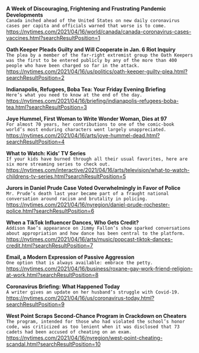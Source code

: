 **A Week of Discouraging, Frightening and Frustrating Pandemic Developments**\
`Canada inched ahead of the United States on new daily coronavirus cases per capita and officials warned that worse is to come.`\
https://nytimes.com/2021/04/16/world/canada/canada-coronavirus-cases-vaccines.html?searchResultPosition=1

**Oath Keeper Pleads Guilty and Will Cooperate in Jan. 6 Riot Inquiry**\
`The plea by a member of the far-right extremist group the Oath Keepers was the first to be entered publicly by any of the more than 400 people who have been charged so far in the attack.`\
https://nytimes.com/2021/04/16/us/politics/oath-keeper-guilty-plea.html?searchResultPosition=2

**Indianapolis, Refugees, Boba Tea: Your Friday Evening Briefing**\
`Here’s what you need to know at the end of the day.`\
https://nytimes.com/2021/04/16/briefing/indianapolis-refugees-boba-tea.html?searchResultPosition=3

**Joye Hummel, First Woman to Write Wonder Woman, Dies at 97**\
`For almost 70 years, her contributions to one of the comic-book world’s most enduring characters went largely unappreciated.`\
https://nytimes.com/2021/04/16/arts/joye-hummel-dead.html?searchResultPosition=4

**What to Watch: Kids’ TV Series**\
`If your kids have burned through all their usual favorites, here are six more streaming series to check out.`\
https://nytimes.com/interactive/2021/04/16/arts/television/what-to-watch-childrens-tv-series.html?searchResultPosition=5

**Jurors in Daniel Prude Case Voted Overwhelmingly in Favor of Police**\
`Mr. Prude’s death last year became part of a fraught national conversation around racism and brutality in policing.`\
https://nytimes.com/2021/04/16/nyregion/daniel-prude-rochester-police.html?searchResultPosition=6

**When a TikTok Influencer Dances, Who Gets Credit?**\
`Addison Rae’s appearance on Jimmy Fallon’s show sparked conversations about appropriation and how dance has been central to the platform.`\
https://nytimes.com/2021/04/16/arts/music/popcast-tiktok-dances-credit.html?searchResultPosition=7

**Email, a Modern Expression of Passive Aggression**\
`One option that is always available: embrace the petty.`\
https://nytimes.com/2021/04/16/business/roxane-gay-work-friend-religion-at-work.html?searchResultPosition=8

**Coronavirus Briefing: What Happened Today**\
`A writer gives an update on her husband’s struggle with Covid-19.`\
https://nytimes.com/2021/04/16/us/coronavirus-today.html?searchResultPosition=9

**West Point Scraps Second-Chance Program in Crackdown on Cheaters**\
`The program, intended for those who had violated the school’s honor code, was criticized as too lenient when it was disclosed that 73 cadets had been accused of cheating on an exam.`\
https://nytimes.com/2021/04/16/nyregion/west-point-cheating-scandal.html?searchResultPosition=10

